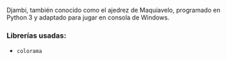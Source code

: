 Djambi, también conocido como el ajedrez de Maquiavelo, programado en Python 3 y adaptado para jugar en consola de Windows.

<h3>Librerías usadas:</h3>

* `colorama`
